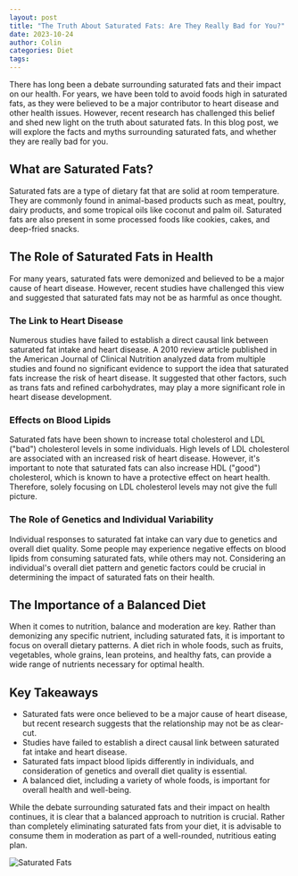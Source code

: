 ```yaml
---
layout: post
title: "The Truth About Saturated Fats: Are They Really Bad for You?"
date: 2023-10-24
author: Colin
categories: Diet
tags: 
---
```


There has long been a debate surrounding saturated fats and their impact on our health. For years, we have been told to avoid foods high in saturated fats, as they were believed to be a major contributor to heart disease and other health issues. However, recent research has challenged this belief and shed new light on the truth about saturated fats. In this blog post, we will explore the facts and myths surrounding saturated fats, and whether they are really bad for you.

## What are Saturated Fats?

Saturated fats are a type of dietary fat that are solid at room temperature. They are commonly found in animal-based products such as meat, poultry, dairy products, and some tropical oils like coconut and palm oil. Saturated fats are also present in some processed foods like cookies, cakes, and deep-fried snacks.

## The Role of Saturated Fats in Health

For many years, saturated fats were demonized and believed to be a major cause of heart disease. However, recent studies have challenged this view and suggested that saturated fats may not be as harmful as once thought.

### The Link to Heart Disease

Numerous studies have failed to establish a direct causal link between saturated fat intake and heart disease. A 2010 review article published in the American Journal of Clinical Nutrition analyzed data from multiple studies and found no significant evidence to support the idea that saturated fats increase the risk of heart disease. It suggested that other factors, such as trans fats and refined carbohydrates, may play a more significant role in heart disease development.

### Effects on Blood Lipids

Saturated fats have been shown to increase total cholesterol and LDL ("bad") cholesterol levels in some individuals. High levels of LDL cholesterol are associated with an increased risk of heart disease. However, it's important to note that saturated fats can also increase HDL ("good") cholesterol, which is known to have a protective effect on heart health. Therefore, solely focusing on LDL cholesterol levels may not give the full picture.

### The Role of Genetics and Individual Variability

Individual responses to saturated fat intake can vary due to genetics and overall diet quality. Some people may experience negative effects on blood lipids from consuming saturated fats, while others may not. Considering an individual's overall diet pattern and genetic factors could be crucial in determining the impact of saturated fats on their health.

## The Importance of a Balanced Diet

When it comes to nutrition, balance and moderation are key. Rather than demonizing any specific nutrient, including saturated fats, it is important to focus on overall dietary patterns. A diet rich in whole foods, such as fruits, vegetables, whole grains, lean proteins, and healthy fats, can provide a wide range of nutrients necessary for optimal health.

## Key Takeaways

- Saturated fats were once believed to be a major cause of heart disease, but recent research suggests that the relationship may not be as clear-cut.
- Studies have failed to establish a direct causal link between saturated fat intake and heart disease.
- Saturated fats impact blood lipids differently in individuals, and consideration of genetics and overall diet quality is essential.
- A balanced diet, including a variety of whole foods, is important for overall health and well-being.

While the debate surrounding saturated fats and their impact on health continues, it is clear that a balanced approach to nutrition is crucial. Rather than completely eliminating saturated fats from your diet, it is advisable to consume them in moderation as part of a well-rounded, nutritious eating plan.

![Saturated Fats](https://source.unsplash.com/1600x900/?saturated,food)